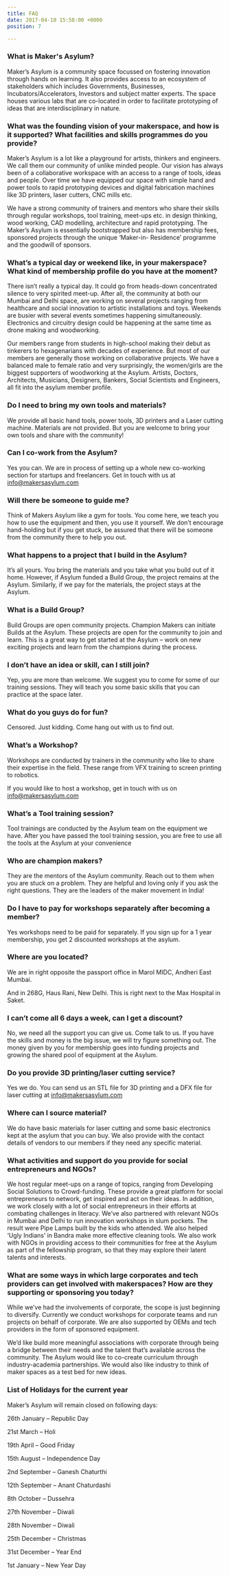 ```yaml
---
title: FAQ
date: 2017-04-10 15:58:00 +0000
position: 7

---
```

### What is Maker's Asylum?

Maker’s Asylum is a community space focussed on fostering innovation through hands on learning. It also provides access to an ecosystem of stakeholders which includes Governments, Businesses, Incubators/Accelerators, Investors and subject matter experts. The space houses various labs that are co-located in order to facilitate prototyping of ideas that are interdisciplinary in nature.

### What was the founding vision of your makerspace, and how is it supported? What facilities and skills programmes do you provide?

Maker’s Asylum is a lot like a playground for artists, thinkers and engineers. We call them our community of unlike minded people. Our vision has always been of a collaborative workspace with an access to a range of tools, ideas and people. Over time we have equipped our space with simple hand and power tools to rapid prototyping devices and digital fabrication machines like 3D printers, laser cutters, CNC mills etc.

We have a strong community of trainers and mentors who share their skills through regular workshops, tool training, meet-ups etc. in design thinking, wood working, CAD modelling, architecture and rapid prototyping. The Maker’s Asylum is essentially bootstrapped but also has membership fees, sponsored projects through the unique ‘Maker-in- Residence’ programme and the goodwill of sponsors.

### What’s a typical day or weekend like, in your makerspace? What kind of membership profile do you have at the moment?

There isn’t really a typical day. It could go from heads-down concentrated silence to very spirited meet-up. After all, the community at both our Mumbai and Delhi space, are working on several projects ranging from healthcare and social innovation to artistic installations and toys. Weekends are busier with several events sometimes happening simultaneously. Electronics and circuitry design could be happening at the same time as drone making and woodworking.

Our members range from students in high-school making their debut as tinkerers to hexagenarians with decades of experience. But most of our members are generally those working on collaborative projects. We have a balanced male to female ratio and very surprisingly, the women/girls are the biggest supporters of woodworking at the Asylum. Artists, Doctors, Architects, Musicians, Designers, Bankers, Social Scientists and Engineers, all fit into the asylum member profile.

### Do I need to bring my own tools and materials?

We provide all basic hand tools, power tools, 3D printers and a Laser cutting machine. Materials are not provided. But you are welcome to bring your own tools and share with the community!

### Can I co-work from the Asylum?

Yes you can. We are in process of setting up a whole new co-working section for startups and freelancers. Get in touch with us at info@makersasylum.com

### Will there be someone to guide me?

Think of Makers Asylum like a gym for tools. You come here, we teach you how to use the equipment and then, you use it yourself. We don’t encourage hand-holding but if you get stuck, be assured that there will be someone from the community there to help you out.

### What happens to a project that I build in the Asylum?

It’s all yours. You bring the materials and you take what you build out of it home. However, if Asylum funded a Build Group, the project remains at the Asylum. Similarly, if we pay for the materials, the project stays at the Asylum.

### What is a Build Group?

Build Groups are open community projects. Champion Makers can initiate Builds at the Asylum. These projects are open for the community to join and learn. This is a great way to get started at the Asylum – work on new exciting projects and learn from the champions during the process.

### I don’t have an idea or skill, can I still join?

Yep, you are more than welcome. We suggest you to come for some of our training sessions. They will teach you some basic skills that you can practice at the space later.

### What do you guys do for fun?

Censored. Just kidding. Come hang out with us to find out.

### What’s a Workshop?

Workshops are conducted by trainers in the community who like to share their expertise in the field. These range from VFX training to screen printing to robotics.

If you would like to host a workshop, get in touch with us on info@makersasylum.com

### What’s a Tool training session?

Tool trainings are conducted by the Asylum team on the equipment we have. After you have passed the tool training session, you are free to use all the tools at the Asylum at your convenience

### Who are champion makers?

They are the mentors of the Asylum community. Reach out to them when you are stuck on a problem. They are helpful and loving only if you ask the right questions. They are the leaders of the maker movement in India!

### Do I have to pay for workshops separately after becoming a member?

Yes workshops need to be paid for separately. If you sign up for a 1 year membership, you get 2 discounted workshops at the asylum.

### Where are you located?

We are in right opposite the passport office in Marol MIDC, Andheri East Mumbai.

And in 268G, Haus Rani, New Delhi. This is right next to the Max Hospital in Saket.

### I can’t come all 6 days a week, can I get a discount?

No, we need all the support you can give us. Come talk to us. If you have the skills and money is the big issue, we will try figure something out. The money given by you for membership goes into funding projects and growing the shared pool of equipment at the Asylum.

### Do you provide 3D printing/laser cutting service?

Yes we do. You can send us an STL file for 3D printing and a DFX file for laser cutting at info@makersasylum.com

### Where can I source material?

We do have basic materials for laser cutting and some basic electronics kept at the asylum that you can buy. We also provide with the contact details of vendors to our members if they need any specific material.

### What activities and support do you provide for social entrepreneurs and NGOs?

We host regular meet-ups on a range of topics, ranging from Developing Social Solutions to Crowd-funding. These provide a great platform for social entrepreneurs to network, get inspired and act on their ideas. In addition, we work closely with a lot of social entrepreneurs in their efforts at combating challenges in literacy. We’ve also partnered with relevant NGOs in Mumbai and Delhi to run innovation workshops in slum pockets. The result were Pipe Lamps built by the kids who attended. We also helped ‘Ugly Indians’ in Bandra make more effective cleaning tools.  We also work with NGOs in providing access to their communities for free at the Asylum as part of the fellowship program, so that they may explore their latent talents and interests.

### What are some ways in which large corporates and tech providers can get involved with makerspaces? How are they supporting or sponsoring you today?

While we’ve had the involvements of corporate, the scope is just beginning to diversify. Currently we conduct workshops for corporate teams and run projects on behalf of corporate. We are also supported by OEMs and tech providers in the form of sponsored equipment.

We’d like build more meaningful associations with corporate through being a bridge between their needs and the talent that’s available across the community. The Asylum would like to co-create curriculum through industry-academia partnerships. We would also like industry to think of maker spaces as a test bed for new ideas.

### List of Holidays for the current year

Maker’s Asylum will remain closed on following days:

26th January – Republic Day

21st March – Holi

19th April – Good Friday

15th August – Independence Day

2nd September – Ganesh Chaturthi

12th September – Anant Chaturdashi

8th October – Dussehra

27th November – Diwali

28th November – Diwali

25th December – Christmas

31st December – Year End

1st January – New Year Day